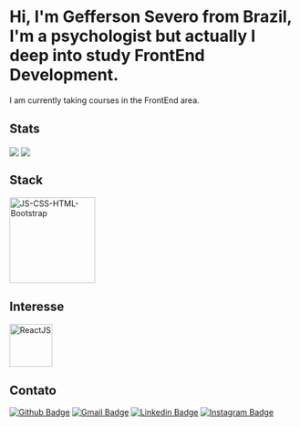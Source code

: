 # Hi, I'm Gefferson Severo from Brazil, I'm a psychologist but actually I deep into study FrontEnd Development. 

I am currently taking courses in the FrontEnd area.
  ## Stats



 <img align="center" src="https://github-readme-stats.vercel.app/api?username=GeffersonST&show_icons=true&line_height=27&count_private=true&title_color=ffffff&text_color=c9cacc&icon_color=2bbc8a&bg_color=1d1f21" /> <img align="center" src="https://github-readme-stats.vercel.app/api/top-langs/?username=GeffersonST&html&title_color=ffffff&text_color=c9cacc&icon_color=2bbc8a&bg_color=1d1f21" />



 ## Stack
 
 <a href="https://ibb.co/XjLpbJ8"><img src="https://i.ibb.co/17QKL26/JS-CSS-HTML-Bootstrap.png" alt="JS-CSS-HTML-Bootstrap" border="0" height = "150"></a>
  
  ## Interesse
  
 <a href="https://ibb.co/2yJGrQx"><img src="https://i.ibb.co/MsdFH4r/ReactJS.png" alt="ReactJS" border="0" width ="75"></a>
  
  ## Contato
  
  [![Github Badge](https://img.shields.io/badge/GitHub-100000?style=for-the-badge&logo=github&logoColor=white)](https://github.com/GeffersonST)
  [![Gmail Badge](https://img.shields.io/badge/Gmail-D14836?style=for-the-badge&logo=gmail&logoColor=white)](mailto:geffsevero@gmail.com)
  [![Linkedin Badge](https://img.shields.io/badge/LinkedIn-0077B5?style=for-the-badge&logo=linkedin&logoColor=white)](https://www.linkedin.com/in/gefferson-severo-da-trindade-510010115/)
  [![Instagram Badge](https://img.shields.io/badge/Instagram-E4405F?style=for-the-badge&logo=instagram&logoColor=white)](https://www.instagram.com/geffersonsevero)






